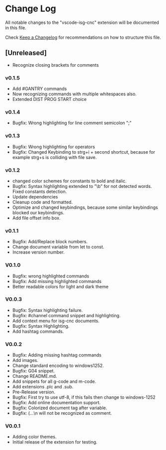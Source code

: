 # Change Log

All notable changes to the "vscode-isg-cnc" extension will be documented in this file.

Check [Keep a Changelog](http://keepachangelog.com/) for recommendations on how to structure this file.

## [Unreleased]
- Recognize closing brackets for comments

### v0.1.5

- Add #GANTRY commands
- Now recognizing commands with multiple whitespaces also.
- Extended DIST PROG START choice

### v0.1.4

- Bugfix: Wrong highlighting for line comment semicolon ";"

### v0.1.3

- Bugfix: Wrong highlighting for operators
- Bugfix: Changed Keybinding to strg+i + second shortcut, because for example strg+s is colliding with file save.

### v0.1.2

- changed color schemes for constants to bold and italic.
- Bugfix: Syntax highlighting extended to "\\b" for not detected words. Fixed constants detection.
- Update dependencies
- Cleanup code and formatted.
- Optimize and changed keybindings, because some similar keybindings blocked our keybindings.
- Add file offset info box.

### v0.1.1

- Bugfix: Add/Replace block numbers.
- Change document variable from let to const.
- Increase version number.

### V0.1.0

- Bugfix: wrong highlighted commands
- Bugfix: Add missing highlighted commands
- Better readable colors for light and dark theme

### V0.0.3

- Bugfix: Syntax highlighting failure.
- Bugfix: #channel command snippet and highlighting.
- Add context menu for isg-cnc documents.
- Bugfix: Syntax Highlighting.
- Add hashtag commands.

### V0.0.2

- Bugfix: Adding missing hashtag commands
- Add images.
- Change standard encoding to windows1252.
- Bugfix: G04 snippet.
- Change README.md.
- Add snippets for all g-code and m-code.
- Add extensions .plc and .sub.
- Pre-Release version.
- Bugfix: First try to use utf-8, if this fails then change to windows-1252
- Bugfix: Add online documentation support.
- Bugfix: Colorized document tag after variable.
- Bugfix: (...\n will not be recognized as comment.

### V0.0.1

- Adding color themes.
- Initial release of the extension for testing.

